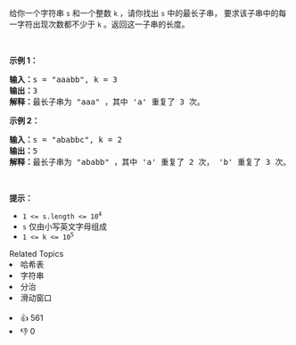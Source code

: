 <p>给你一个字符串 <code>s</code> 和一个整数 <code>k</code> ，请你找出 <code>s</code> 中的最长子串， 要求该子串中的每一字符出现次数都不少于 <code>k</code> 。返回这一子串的长度。</p>

<p> </p>

<p><strong>示例 1：</strong></p>

<pre>
<strong>输入：</strong>s = "aaabb", k = 3
<strong>输出：</strong>3
<strong>解释：</strong>最长子串为 "aaa" ，其中 'a' 重复了 3 次。
</pre>

<p><strong>示例 2：</strong></p>

<pre>
<strong>输入：</strong>s = "ababbc", k = 2
<strong>输出：</strong>5
<strong>解释：</strong>最长子串为 "ababb" ，其中 'a' 重复了 2 次， 'b' 重复了 3 次。</pre>

<p> </p>

<p><strong>提示：</strong></p>

<ul>
	<li><code>1 <= s.length <= 10<sup>4</sup></code></li>
	<li><code>s</code> 仅由小写英文字母组成</li>
	<li><code>1 <= k <= 10<sup>5</sup></code></li>
</ul>
<div><div>Related Topics</div><div><li>哈希表</li><li>字符串</li><li>分治</li><li>滑动窗口</li></div></div><br><div><li>👍 561</li><li>👎 0</li></div>
